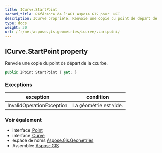 ```yaml
---
title: ICurve.StartPoint
second_title: Référence de l'API Aspose.GIS pour .NET
description: ICurve propriété. Renvoie une copie du point de départ de la courbe.
type: docs
weight: 30
url: /fr/net/aspose.gis.geometries/icurve/startpoint/
---
```

## ICurve.StartPoint property

Renvoie une copie du point de départ de la courbe.

```csharp
public IPoint StartPoint { get; }
```

### Exceptions

| exception | condition |
| --- | --- |
| InvalidOperationException | La géométrie est vide. |

### Voir également

* interface [IPoint](../../ipoint/)
* interface [ICurve](../)
* espace de noms [Aspose.Gis.Geometries](../../icurve/)
* Assemblée [Aspose.GIS](../../../)


